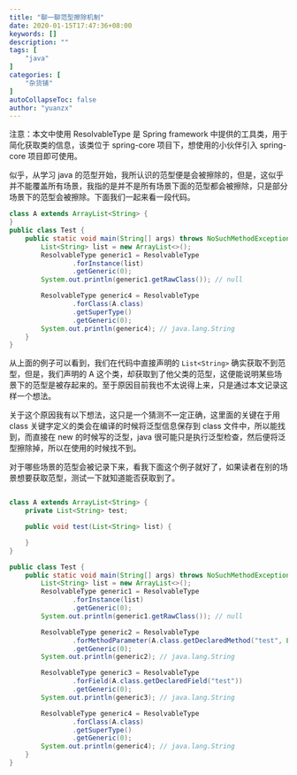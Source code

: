 ```yaml
---
title: "聊一聊范型擦除机制"
date: 2020-01-15T17:47:36+08:00
keywords: []
description: ""
tags: [
    "java"
]
categories: [
    "杂货铺"
]
autoCollapseToc: false
author: "yuanzx"
---
```


注意：本文中使用 ResolvableType 是 Spring framework 中提供的工具类，用于简化获取类的信息，该类位于 spring-core 项目下，想使用的小伙伴引入 spring-core 项目即可使用。

似乎，从学习 java 的范型开始，我所认识的范型便是会被擦除的，但是，这似乎并不能覆盖所有场景，我指的是并不是所有场景下面的范型都会被擦除，只是部分场景下的范型会被擦除。下面我们一起来看一段代码。

```java
class A extends ArrayList<String> {
}
public class Test {
    public static void main(String[] args) throws NoSuchMethodException, NoSuchFieldException {
        List<String> list = new ArrayList<>();
        ResolvableType generic1 = ResolvableType
                .forInstance(list)
                .getGeneric(0);
        System.out.println(generic1.getRawClass()); // null

        ResolvableType generic4 = ResolvableType
                .forClass(A.class)
                .getSuperType()
                .getGeneric(0);
        System.out.println(generic4); // java.lang.String
    }
}
```

从上面的例子可以看到，我们在代码中直接声明的 `List<String>` 确实获取不到范型，但是，我们声明的 A 这个类，却获取到了他父类的范型，这便能说明某些场景下的范型是被存起来的。至于原因目前我也不太说得上来，只是通过本文记录这样一个想法。

关于这个原因我有以下想法，这只是一个猜测不一定正确，这里面的关键在于用 class 关键字定义的类会在编译的时候将泛型信息保存到 class 文件中，所以能找到，而直接在 new 的时候写的泛型，java 很可能只是执行泛型检查，然后便将泛型擦除掉，所以在使用的时候找不到。

对于哪些场景的范型会被记录下来，看我下面这个例子就好了，如果读者在别的场景想要获取范型，测试一下就知道能否获取到了。

```java

class A extends ArrayList<String> {
    private List<String> test;

    public void test(List<String> list) {

    }
}

public class Test {
    public static void main(String[] args) throws NoSuchMethodException, NoSuchFieldException {
        List<String> list = new ArrayList<>();
        ResolvableType generic1 = ResolvableType
                .forInstance(list)
                .getGeneric(0);
        System.out.println(generic1.getRawClass()); // null

        ResolvableType generic2 = ResolvableType
                .forMethodParameter(A.class.getDeclaredMethod("test", List.class), 0)
                .getGeneric(0);
        System.out.println(generic2); // java.lang.String

        ResolvableType generic3 = ResolvableType
                .forField(A.class.getDeclaredField("test"))
                .getGeneric(0);
        System.out.println(generic3); // java.lang.String

        ResolvableType generic4 = ResolvableType
                .forClass(A.class)
                .getSuperType()
                .getGeneric(0);
        System.out.println(generic4); // java.lang.String
    }
}
```